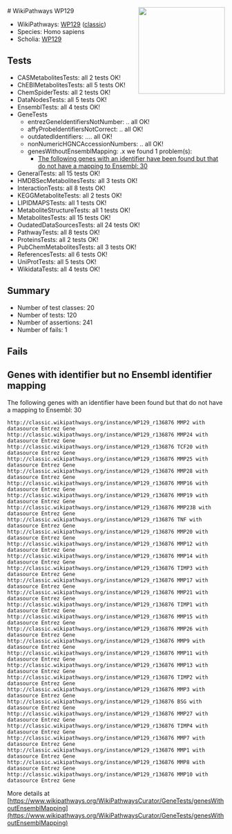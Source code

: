 <img style="float: right; width: 200px" src="https://upload.wikimedia.org/wikipedia/commons/thumb/8/83/Wplogo_with_text_500.png/640px-Wplogo_with_text_500.png" />
# WikiPathways WP129

* WikiPathways: [WP129](https://wikipathways.org/pathways/WP129) ([classic](https://classic.wikipathways.org/instance/WP129))
* Species: Homo sapiens
* Scholia: [WP129](https://scholia.toolforge.org/wikipathways/WP129)
## Tests
* CASMetabolitesTests: all 2 tests OK!
* ChEBIMetabolitesTests: all 5 tests OK!
* ChemSpiderTests: all 2 tests OK!
* DataNodesTests: all 5 tests OK!
* EnsemblTests: all 4 tests OK!
* GeneTests
    * entrezGeneIdentifiersNotNumber: .. all OK!
    * affyProbeIdentifiersNotCorrect: .. all OK!
    * outdatedIdentifiers: .... all OK!
    * nonNumericHGNCAccessionNumbers: .. all OK!
    * genesWithoutEnsemblMapping: .x we found 1 problem(s):
        * [The following genes with an identifier have been found but that do not have a mapping to Ensembl: 30](#c4e5434b)
* GeneralTests: all 15 tests OK!
* HMDBSecMetabolitesTests: all 3 tests OK!
* InteractionTests: all 8 tests OK!
* KEGGMetaboliteTests: all 2 tests OK!
* LIPIDMAPSTests: all 1 tests OK!
* MetaboliteStructureTests: all 1 tests OK!
* MetabolitesTests: all 15 tests OK!
* OudatedDataSourcesTests: all 24 tests OK!
* PathwayTests: all 8 tests OK!
* ProteinsTests: all 2 tests OK!
* PubChemMetabolitesTests: all 3 tests OK!
* ReferencesTests: all 6 tests OK!
* UniProtTests: all 5 tests OK!
* WikidataTests: all 4 tests OK!


## Summary

* Number of test classes: 20
* Number of tests: 120
* Number of assertions: 241
* Number of fails: 1

## Fails

<a name="c4e5434b" />

## Genes with identifier but no Ensembl identifier mapping

The following genes with an identifier have been found but that do not have a mapping to Ensembl: 30
```
http://classic.wikipathways.org/instance/WP129_r136876 MMP2 with datasource Entrez Gene
http://classic.wikipathways.org/instance/WP129_r136876 MMP24 with datasource Entrez Gene
http://classic.wikipathways.org/instance/WP129_r136876 TCF20 with datasource Entrez Gene
http://classic.wikipathways.org/instance/WP129_r136876 MMP25 with datasource Entrez Gene
http://classic.wikipathways.org/instance/WP129_r136876 MMP28 with datasource Entrez Gene
http://classic.wikipathways.org/instance/WP129_r136876 MMP16 with datasource Entrez Gene
http://classic.wikipathways.org/instance/WP129_r136876 MMP19 with datasource Entrez Gene
http://classic.wikipathways.org/instance/WP129_r136876 MMP23B with datasource Entrez Gene
http://classic.wikipathways.org/instance/WP129_r136876 TNF with datasource Entrez Gene
http://classic.wikipathways.org/instance/WP129_r136876 MMP20 with datasource Entrez Gene
http://classic.wikipathways.org/instance/WP129_r136876 MMP12 with datasource Entrez Gene
http://classic.wikipathways.org/instance/WP129_r136876 MMP14 with datasource Entrez Gene
http://classic.wikipathways.org/instance/WP129_r136876 TIMP3 with datasource Entrez Gene
http://classic.wikipathways.org/instance/WP129_r136876 MMP17 with datasource Entrez Gene
http://classic.wikipathways.org/instance/WP129_r136876 MMP21 with datasource Entrez Gene
http://classic.wikipathways.org/instance/WP129_r136876 TIMP1 with datasource Entrez Gene
http://classic.wikipathways.org/instance/WP129_r136876 MMP15 with datasource Entrez Gene
http://classic.wikipathways.org/instance/WP129_r136876 MMP26 with datasource Entrez Gene
http://classic.wikipathways.org/instance/WP129_r136876 MMP9 with datasource Entrez Gene
http://classic.wikipathways.org/instance/WP129_r136876 MMP11 with datasource Entrez Gene
http://classic.wikipathways.org/instance/WP129_r136876 MMP13 with datasource Entrez Gene
http://classic.wikipathways.org/instance/WP129_r136876 TIMP2 with datasource Entrez Gene
http://classic.wikipathways.org/instance/WP129_r136876 MMP3 with datasource Entrez Gene
http://classic.wikipathways.org/instance/WP129_r136876 BSG with datasource Entrez Gene
http://classic.wikipathways.org/instance/WP129_r136876 MMP27 with datasource Entrez Gene
http://classic.wikipathways.org/instance/WP129_r136876 TIMP4 with datasource Entrez Gene
http://classic.wikipathways.org/instance/WP129_r136876 MMP7 with datasource Entrez Gene
http://classic.wikipathways.org/instance/WP129_r136876 MMP1 with datasource Entrez Gene
http://classic.wikipathways.org/instance/WP129_r136876 MMP8 with datasource Entrez Gene
http://classic.wikipathways.org/instance/WP129_r136876 MMP10 with datasource Entrez Gene
```

More details at [https://www.wikipathways.org/WikiPathwaysCurator/GeneTests/genesWithoutEnsemblMapping](https://www.wikipathways.org/WikiPathwaysCurator/GeneTests/genesWithoutEnsemblMapping)


